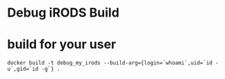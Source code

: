 # Debug iRODS Build

# build for your user

```
docker build -t debug_my_irods --build-arg={login=`whoami`,uid=`id -u`,gid=`id -g`} .
```
